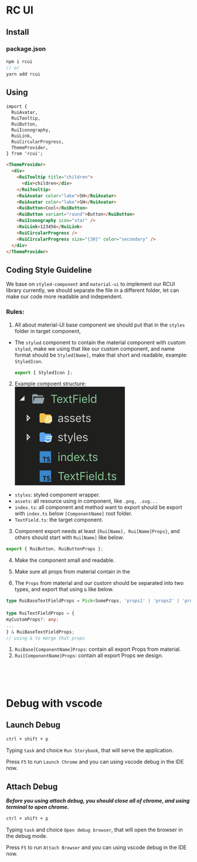 # RC UI

## Install

### package.json

```ts
npm i rcui
// or
yarn add rcui
```

## Using

```tsx
import {
  RuiAvatar,
  RuiTooltip,
  RuiButton,
  RuiIconography,
  RuiLink,
  RuiCircularProgress,
  ThemeProvider,
} from 'rcui';
```

```html
<ThemeProvider>
  <div>
    <RuiTooltip title="children">
      <div>children</div>
    </RuiTooltip>
    <RuiAvatar color="lake">SH</RuiAvatar>
    <RuiAvatar color="lake">SH</RuiAvatar>
    <RuiButton>Cool</RuiButton>
    <RuiButton variant="round">Button</RuiButton>
    <RuiIconography icon="star" />
    <RuiLink>123456</RuiLink>
    <RuiCircularProgress />
    <RuiCircularProgress size="{30}" color="secondary" />
  </div>
</ThemeProvider>
```

## Coding Style Guideline

We base on `styled-component` and `material-ui` to implement our RCUI library currently, we should separate the file in a different folder, let can make our code more readable and independent.

### Rules:

1. All about material-UI base component we should put that in the `styles` folder in target component,

- The `styled` component to contain the material component with custom `styled`, make we using that like our custom component, and name format should be `Styled[Name]`, make that short and readable, example: `StyledIcon`.
   ```ts
  export { StyledIcon };
  ```
2. Example compoent structure:
![alt text](./component_structure.png)
* `styles`: styled component wrapper.
* `assets`: all resource using in component, like `.png, .svg...`
* `index.ts`: all component and method want to export should be export with `index.ts` below `[ComponentName]` root folder.
* `TextField.ts`: the target component.
3. Component export needs at least `{Rui[Name], Rui[Name]Props}`, and others should start with `Rui[Name]` like below.
```ts
export { RuiButton, RuiButtonProps };
````

4. Make the component small and readable.
5. Make sure all props from material contain in the

6. The `Props` from material and our custom should be separated into two types, and export that using `&` like below.

```ts
type RuiBaseTextFieldProps = Pick<SomeProps, 'props1' | 'props2' | 'props3'>

type RuiTextFieldProps = {
myCustomProps?: any;
...
} & RuiBaseTextFieldProps;
// using & to merge that props
```

1. `RuiBase[ComponentName]Props`: contain all export Props from material.
2. `Rui[ComponentName]Props`: contain all export Props we design.

<br>
<br>
<br>

# Debug with vscode

## Launch Debug

```bash
ctrl + shift + p
```

Typing `task` and choice `Run Storybook`, that will serve the application.

Press `F5` to run `Launch Chrome` and you can using vscode debug in the IDE now.

## Attach Debug

**_Before you using attach debug, you should close all of chrome, and using terminal to open chrome._**

```bash
ctrl + shift + p
```

Typing `task` and choice `Open debug browser`, that will open the browser in the debug mode.

Press `F5` to run `Attach Browser` and you can using vscode debug in the IDE now.
